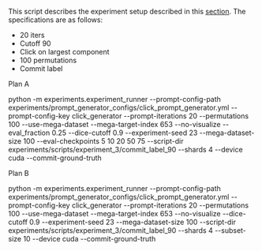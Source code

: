 This script describes the experiment setup described in this [section](https://docs.google.com/document/d/1a4dhsl_HwfEay5tG1ce-zobzbu1J2rUUKZwnQOdPvf0/edit?tab=t.0#heading=h.pwkidcjvadgm). The specifications are as follows:

- 20 iters
- Cutoff 90
- Click on largest component
- 100 permutations
- Commit label


Plan A

python -m experiments.experiment_runner --prompt-config-path experiments/prompt_generator_configs/click_prompt_generator.yml --prompt-config-key click_generator --prompt-iterations 20 --permutations 100 --use-mega-dataset --mega-target-index 653 --no-visualize --eval_fraction 0.25 --dice-cutoff 0.9 --experiment-seed 23 --mega-dataset-size 100 --eval-checkpoints 5 10 20 50 75 --script-dir experiments/scripts/experiment_3/commit_label_90 --shards 4 --device cuda --commit-ground-truth

Plan B 

python -m experiments.experiment_runner --prompt-config-path experiments/prompt_generator_configs/click_prompt_generator.yml --prompt-config-key click_generator --prompt-iterations 20 --permutations 100 --use-mega-dataset --mega-target-index 653 --no-visualize --dice-cutoff 0.9 --experiment-seed 23 --mega-dataset-size 100 --script-dir experiments/scripts/experiment_3/commit_label_90 --shards 4 --subset-size 10 --device cuda --commit-ground-truth
